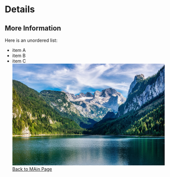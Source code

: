# Details

## More Information

Here is an unordered list:
- item A
- item B
- item C
![Image Description](adobestock_dachstein.jpg)
[Back to MAin Page](index.md)
